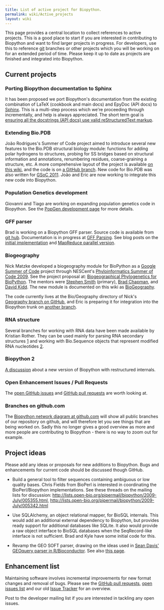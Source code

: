 ```yaml
---
title: List of active project for Biopython.
permalink: wiki/Active_projects
layout: wiki
---
```


This page provides a central location to collect references to active
projects. This is a good place to start if you are interested in
contributing to Biopython and want to find larger projects in progress.
For developers, use this to reference [git](Git "wikilink") branches or
other projects which you will be working on for an extended period of
time. Please keep it up to date as projects are finished and integrated
into Biopython.

Current projects
----------------

### Porting Biopython documentation to Sphinx

It has been proposed we port Biopython's documentation from the existing
combination of LaTeX (cookbook and main docs) and EpyDoc (API docs) to
[Sphinx](http://sphinx.pocoo.org/). This is a multi-step process which
we're proceeding through incrementally, and help is always appreciated.
The short term goal is [ensuring all the docstrings (API docs) use valid
reStructuredText markup](https://github.com/biopython/biopython/issues/1221).

### Extending Bio.PDB

João Rodrigues's Summer of Code project aimed to introduce several new
features to the Bio.PDB structural biology module: functions for adding
polar hydrogens to structures, probing for SS bridges based on
structural information and annotations, renumbering residues,
coarse-graining a structure, etc. A more comprehensive layout of the
project is available [on this wiki](GSOC2010_Joao "wikilink"), and the
code is on [a GitHub
branch](http://github.com/JoaoRodrigues/biopython/tree/GSOC2010). New
code for Bio.PDB was also written for [GSoC
2011](Google_Summer_of_Code "wikilink"). João and Eric are now working
to integrate this new code into Biopython.

### Population Genetics development

Giovanni and Tiago are working on expanding population genetics code in
Biopython. See the [PopGen development page](PopGen_dev "wikilink") for
more details.

### GFF parser

Brad is working on a Biopython GFF parser. Source code is available from
[git hub](http://github.com/chapmanb/bcbb/tree/master/gff).
Documentation is in progress at [GFF Parsing](GFF_Parsing "wikilink").
See blog posts on the [initial
implementation](http://bcbio.wordpress.com/2009/03/08/initial-gff-parser-for-biopython/)
and [MapReduce parallel
version](http://bcbio.wordpress.com/2009/03/22/mapreduce-implementation-of-gff-parsing-for-biopython/).

### Biogeography

Nick Matzke developed a biogeography module for BioPython as a [Google
Summer of Code](Google_Summer_of_Code "wikilink") project through
NESCent's [Phyloinformatics Summer of Code
2009](https://www.nescent.org/wg_phyloinformatics/Phyloinformatics_Summer_of_Code_2009).
See the project proposal at: [Biogeographical Phylogenetics for
BioPython](http://socghop.appspot.com/student_project/show/google/gsoc2009/nescent/t124022798250).
The mentors were [Stephen Smith](http://blackrim.org/) (primary), [Brad
Chapman](http://bcbio.wordpress.com/), and [David
Kidd](https://www.nescent.org/science/awards_summary.php-id=59.html). The new module is documented on this
wiki as [BioGeography](BioGeography "wikilink").

The code currently lives at the Bio/Geography directory of Nick's
[Geography branch on
GitHub](http://github.com/nmatzke/biopython/tree/Geography), and Eric is
preparing it for integration into the Biopython trunk on [another
branch](http://github.com/etal/biopython/tree/geography).

### RNA structure

Several branches for working with RNA data have been made available by
Kristian Rother. They can be used mainly for parsing RNA secondary
structures [1](http://github.com/krother/biopython/tree/rna) and working
with Bio.Sequence objects that represent modified RNA nucleotides
[2](http://github.com/krother/biopython/tree/rna_alphabet).


### Biopython 2

[A discussion](Biopython2 "wikilink") about a new version of Biopython with restructured
internals.

### Open Enhancement Issues / Pull Requests

The [open GitHub issues](https://github.com/biopython/biopython/issues)
and [GitHub pull requests](https://github.com/biopython/biopython/pulls)
are worth looking at.

### Branches on github.com

The [Biopython network diagram at
github.com](http://github.com/biopython/biopython/network) will show all
public branches of our repository on github, and will therefore let you
see things that are being worked on. Sadly this no longer gives a good
overview as more and more people are contributing to Biopython - there
is no way to zoom out for example.

Project ideas
-------------

Please add any ideas or proposals for new additions to Biopython. Bugs
and enhancements for current code should be discussed though GitHub.

-   Build a general tool to filter sequences containing ambiguous or low
    quality bases. Chris Fields from BioPerl is interested in
    coordinating the BioPerl/Biopython implementations. See these
    threads on the mailing lists for discussion:
    <http://lists.open-bio.org/pipermail/biopython/2009-July/005355.html>,
    <http://lists.open-bio.org/pipermail/biopython/2009-July/005342.html>

<!-- -->

-   Use SQLAlchemy, an object relational mapper, for BioSQL internals.
    This would add an additional external dependency to Biopython, but
    provides ready support for additional databases like SQLite. It also
    would provide a raw object interface to BioSQL databases when the
    SeqRecord-like interface is not sufficient. Brad and Kyle have some
    initial code for this.

<!-- -->

-   Revamp the GEO SOFT parser, drawing on the ideas used in [Sean
    Davis' GEOquery parser in
    R/Bioconductor](http://www.bioconductor.org/packages/bioc/html/GEOquery.html).
    See also [this page](http://www.warwick.ac.uk/go/peter_cock/r/geo/).

Enhancement list
----------------

Maintaining software involves incremental improvements for new format
changes and removal of bugs. Please see the [GitHub pull
requests](https://github.com/biopython/biopython/pulls), [open issues
list](https://github.com/biopython/biopython/issues?state=open) and our
old [Issue Tracker](http://redmine.open-bio.org/projects/biopython) for
an overview.

Post to the developer mailing list if you are interested in tackling any
open issues.
